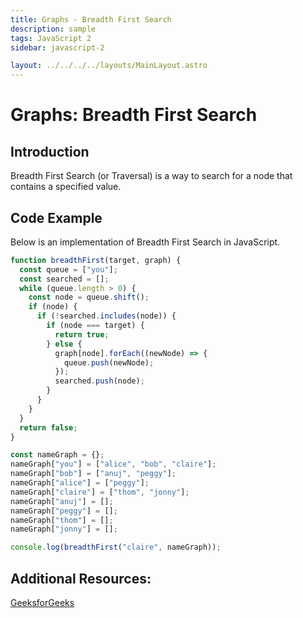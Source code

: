 ```yaml
---
title: Graphs - Breadth First Search
description: sample
tags: JavaScript 2
sidebar: javascript-2

layout: ../../../../layouts/MainLayout.astro
---
```


# Graphs: Breadth First Search

## Introduction

Breadth First Search (or Traversal) is a way to search for a node that contains a specified value.

## Code Example

Below is an implementation of Breadth First Search in JavaScript.

```js
function breadthFirst(target, graph) {
  const queue = ["you"];
  const searched = [];
  while (queue.length > 0) {
    const node = queue.shift();
    if (node) {
      if (!searched.includes(node)) {
        if (node === target) {
          return true;
        } else {
          graph[node].forEach((newNode) => {
            queue.push(newNode);
          });
          searched.push(node);
        }
      }
    }
  }
  return false;
}

const nameGraph = {};
nameGraph["you"] = ["alice", "bob", "claire"];
nameGraph["bob"] = ["anuj", "peggy"];
nameGraph["alice"] = ["peggy"];
nameGraph["claire"] = ["thom", "jonny"];
nameGraph["anuj"] = [];
nameGraph["peggy"] = [];
nameGraph["thom"] = [];
nameGraph["jonny"] = [];

console.log(breadthFirst("claire", nameGraph));
```

## Additional Resources:

[GeeksforGeeks](https://www.geeksforgeeks.org/breadth-first-search-or-bfs-for-a-graph/)
